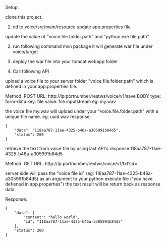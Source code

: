 Setup:

clone this project.

1. cd  to voice/src/main/resource
update app.properties file

update the value of "voice.file.folder.path" and "python.exe.file.path"

2. run following command 
mvn package
it will generate war file under voice/target

3. deploy the war file into your tomcat webapp folder

4. Call following API

upload a voice file to your server folder "voice.file.folder.path" which is defined in your app.properties file.

Method: POST
URL: http://ip:portnumber/restws/voice/v1/save
BODY 
type: form-data
key: file
value: file inputstream eg: my.wav

the voice file my.wav will upload under your "voice.file.folder.path" with a unique file name. eg: uuid.wav
response: 

```
{
    "data": "118aa787-11ae-4325-b46a-a305991b84d5",
    "status": 200
}
```

retrieve the text from voice file by using last API's response 118aa787-11ae-4325-b46a-a305991b84d5

Method: GET
URL: http://ip:portnumber/restws/voice/v1/txt?id=<voice file id>

server side will pass the "voice file id" (eg: 118aa787-11ae-4325-b46a-a305991b84d5) as an argument to your python execute file ("you have defiened in app.properties")
the text result will be return back as response data

Response:
```
{
    "data": {
        "content": "hello world",
        "id": "118aa787-11ae-4325-b46a-a305991b84d5"
    },
    "status": 200
}
```
